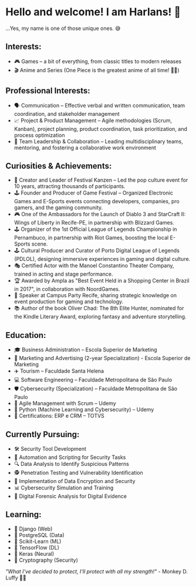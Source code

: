 # Hello and welcome! I am Harlans! 🧙

...Yes, my name is one of those unique ones. 😅

## Interests:

- 🎮 Games – a bit of everything, from classic titles to modern releases
- 🎬 Anime and Series (One Piece is the greatest anime of all time! 🏴‍☠️)

## Professional Interests:

- 🗣️ Communication – Effective verbal and written communication, team coordination, and stakeholder management
- 📈 Project & Product Management – Agile methodologies (Scrum, Kanban), project planning, product coordination, task prioritization, and process optimization
- 🤝 Team Leadership & Collaboration – Leading multidisciplinary teams, mentoring, and fostering a collaborative work environment

## Curiosities & Achievements:

- 🎉 Creator and Leader of Festival Kanzen – Led the pop culture event for 10 years, attracting thousands of participants.
- 🕹️ Founder and Producer of Game Festival – Organized Electronic Games and E-Sports events connecting developers, companies, pro gamers, and the gaming community.
- 🎮 One of the Ambassadors for the Launch of Diablo 3 and StarCraft II: Wings of Liberty in Recife-PE, in partnership with Blizzard Games.
- 🕹️ Organizer of the 1st Official League of Legends Championship in Pernambuco, in partnership with Riot Games, boosting the local E-Sports scene.
- 🕹️ Cultural Producer and Curator of Porto Digital League of Legends (PDLOL), designing immersive experiences in gaming and digital culture.
- 🎭 Certified Actor with the Manoel Constantino Theater Company, trained in acting and stage performance.
- 🏆 Awarded by Ampla as "Best Event Held in a Shopping Center in Brazil in 2017", in collaboration with NoordGames.
- 🎤 Speaker at Campus Party Recife, sharing strategic knowledge on event production for gaming and technology.
- 📚 Author of the book Oliver Chad: The 8th Elite Hunter, nominated for the Kindle Literary Award, exploring fantasy and adventure storytelling.

## Education:

- 🎓 Business Administration – Escola Superior de Marketing
- 📢 Marketing and Advertising (2-year Specialization) - Escola Superior de Marketing
- ✈️ Tourism – Faculdade Santa Helena
- 💻 Software Engineering – Faculdade Metropolitana de São Paulo
- 🛡️ Cybersecurity (Specialization) – Faculdade Metropolitana de São Paulo
- 📑 Agile Management with Scrum – Udemy
- 🐍 Python (Machine Learning and Cybersecurity) – Udemy
- 📜 Certifications: ERP e CRM – TOTVS

## Currently Pursuing:

- 🛠️ Security Tool Development
- 🤖 Automation and Scripting for Security Tasks
- 🔍 Data Analysis to Identify Suspicious Patterns
- 🕵️ Penetration Testing and Vulnerability Identification
- 🔐 Implementation of Data Encryption and Security
- 📊 Cybersecurity Simulation and Training
- 📂 Digital Forensic Analysis for Digital Evidence

## Learning:

- 🌱 Django (Web)
- 🌱 PostgreSQL (Data)
- 🌱 Scikit-Learn (ML)
- 🌱 TensorFlow (DL)
- 🌱 Keras (Neural)
- 🌱 Cryptography (Security)

*"What I've decided to protect, I'll protect with all my strength!"* - Monkey D. Luffy 👊🏼
